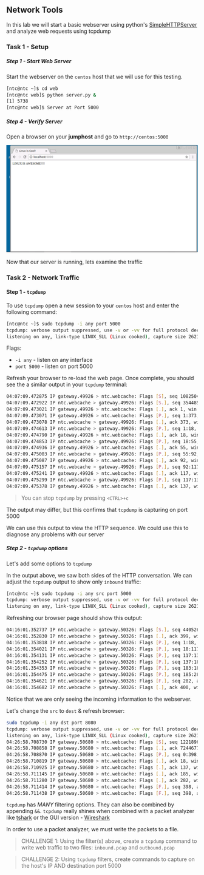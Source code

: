 ## Network Tools

In this lab we will start a basic webserver using python's [SimpleHTTPServer](https://docs.python.org/2/library/simplehttpserver.html) and analyze web requests using tcpdump

### Task 1 - Setup


##### Step 1 - Start Web Server

Start the webserver on the `centos` host that we will use for this testing.

```bash
[ntc@ntc ~]$ cd web
[ntc@ntc web]$ python server.py &
[1] 5738
[ntc@ntc web]$ Server at Port 5000
```

##### Step 4 - Verify Server

Open a browser on your **jumphost** and go to `http://centos:5000`

![](images/webserver.png)

Now that our server is running, lets examine the traffic

### Task 2 - Network Traffic

#### Step 1 - `tcpdump`

To use `tcpdump` open a new session to your `centos` host and enter the following command:

```bash
[ntc@ntc ~]$ sudo tcpdump -i any port 5000
tcpdump: verbose output suppressed, use -v or -vv for full protocol decode
listening on any, link-type LINUX_SLL (Linux cooked), capture size 262144 bytes
```

Flags:
* `-i any` - listen on any interface
* `port 5000` - listen on port 5000

Refresh your browser to re-load the web page. Once complete, you should see the a similar output in your `tcpdump` terminal:

```bash
04:07:09.472875 IP gateway.49926 > ntc.webcache: Flags [S], seq 1082504705, win 65535, options [mss 1460], length 0
04:07:09.472922 IP ntc.webcache > gateway.49926: Flags [S.], seq 3544855645, ack 1082504706, win 29200, options [mss 1460], length 0
04:07:09.473021 IP gateway.49926 > ntc.webcache: Flags [.], ack 1, win 65535, length 0
04:07:09.473071 IP gateway.49926 > ntc.webcache: Flags [P.], seq 1:373, ack 1, win 65535, length 372: HTTP: GET / HTTP/1.1
04:07:09.473078 IP ntc.webcache > gateway.49926: Flags [.], ack 373, win 30016, length 0
04:07:09.474613 IP ntc.webcache > gateway.49926: Flags [P.], seq 1:18, ack 373, win 30016, length 17: HTTP: HTTP/1.0 200 OK
04:07:09.474790 IP gateway.49926 > ntc.webcache: Flags [.], ack 18, win 65535, length 0
04:07:09.474853 IP ntc.webcache > gateway.49926: Flags [P.], seq 18:55, ack 373, win 30016, length 37: HTTP
04:07:09.474936 IP gateway.49926 > ntc.webcache: Flags [.], ack 55, win 65535, length 0
04:07:09.475003 IP ntc.webcache > gateway.49926: Flags [P.], seq 55:92, ack 373, win 30016, length 37: HTTP
04:07:09.475087 IP gateway.49926 > ntc.webcache: Flags [.], ack 92, win 65535, length 0
04:07:09.475157 IP ntc.webcache > gateway.49926: Flags [P.], seq 92:117, ack 373, win 30016, length 25: HTTP
04:07:09.475241 IP gateway.49926 > ntc.webcache: Flags [.], ack 117, win 65535, length 0
04:07:09.475299 IP ntc.webcache > gateway.49926: Flags [P.], seq 117:137, ack 373, win 30016, length 20: HTTP
04:07:09.475378 IP gateway.49926 > ntc.webcache: Flags [.], ack 137, win 65535, length 0
```

> You can stop `tcpdump` by pressing `<CTRL>+c`

The output may differ, but this confirms that `tcpdump` is capturing on port 5000

We can use this output to view the HTTP sequence.  We could use this to diagnose any problems with our server

##### Step 2 - `tcpdump` options

Let's add some options to `tcpdump`

In the output above, we saw both sides of the HTTP conversation.  We can adjust the `tcpdump` output to show only `inbound` traffic:

```bash
[ntc@ntc ~]$ sudo tcpdump -i any src port 5000
tcpdump: verbose output suppressed, use -v or -vv for full protocol decode
listening on any, link-type LINUX_SLL (Linux cooked), capture size 262144 bytes
```

Refreshing our browser page should show this output:

```bash
04:16:01.352737 IP ntc.webcache > gateway.50326: Flags [S.], seq 440526229, ack 1145032706, win 29200, options [mss 1460], length 0
04:16:01.352830 IP ntc.webcache > gateway.50326: Flags [.], ack 399, win 30016, length 0
04:16:01.353818 IP ntc.webcache > gateway.50326: Flags [P.], seq 1:18, ack 399, win 30016, length 17: HTTP: HTTP/1.0 200 OK
04:16:01.354021 IP ntc.webcache > gateway.50326: Flags [P.], seq 18:117, ack 399, win 30016, length 99: HTTP
04:16:01.354131 IP ntc.webcache > gateway.50326: Flags [P.], seq 117:137, ack 399, win 30016, length 20: HTTP
04:16:01.354252 IP ntc.webcache > gateway.50326: Flags [P.], seq 137:183, ack 399, win 30016, length 46: HTTP
04:16:01.354353 IP ntc.webcache > gateway.50326: Flags [P.], seq 183:185, ack 399, win 30016, length 2: HTTP
04:16:01.354475 IP ntc.webcache > gateway.50326: Flags [P.], seq 185:282, ack 399, win 30016, length 97: HTTP
04:16:01.354621 IP ntc.webcache > gateway.50326: Flags [F.], seq 282, ack 399, win 30016, length 0
04:16:01.354682 IP ntc.webcache > gateway.50326: Flags [.], ack 400, win 30016, length 0
```

Notice that we are only seeing the incoming information to the webserver.

Let's change the `src` to `dest` & refresh browser:

```bash
sudo tcpdump -i any dst port 8080
tcpdump: verbose output suppressed, use -v or -vv for full protocol decode
listening on any, link-type LINUX_SLL (Linux cooked), capture size 262144 bytes
04:26:58.708730 IP gateway.50680 > ntc.webcache: Flags [S], seq 1221896705, win 65535, options [mss 1460], length 0
04:26:58.708858 IP gateway.50680 > ntc.webcache: Flags [.], ack 724467781, win 65535, length 0
04:26:58.708870 IP gateway.50680 > ntc.webcache: Flags [P.], seq 0:398, ack 1, win 65535, length 398: HTTP: GET / HTTP/1.1
04:26:58.710819 IP gateway.50680 > ntc.webcache: Flags [.], ack 18, win 65535, length 0
04:26:58.710925 IP gateway.50680 > ntc.webcache: Flags [.], ack 137, win 65535, length 0
04:26:58.711145 IP gateway.50680 > ntc.webcache: Flags [.], ack 185, win 65535, length 0
04:26:58.711280 IP gateway.50680 > ntc.webcache: Flags [.], ack 282, win 65535, length 0
04:26:58.711414 IP gateway.50680 > ntc.webcache: Flags [F.], seq 398, ack 282, win 65535, length 0
04:26:58.711438 IP gateway.50680 > ntc.webcache: Flags [F.], seq 398, ack 283, win 65535, length 0
```

`tcpdump` has *MANY* filtering options.  They can also be combined by appending `&&`.  `tcpdump` really shines when combined with a packet analyzer like [tshark](https://www.wireshark.org/docs/man-pages/tshark.html) or the GUI version - [Wireshark](https://www.wireshark.org/)

In order to use a packet analyzer, we must write the packets to a file.

> CHALLENGE 1: Using the filter(s) above, create a `tcpdump` command to write web traffic to two files: `inbound.pcap` and `outbound.pcap`

> CHALLENGE 2: Using `tcpdump` filters, create commands to capture on the host's IP AND destination port 5000